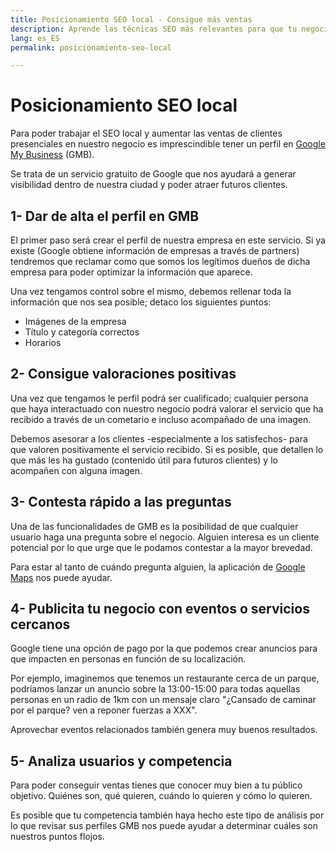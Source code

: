 ```yaml
---
title: Posicionamiento SEO local - Consigue más ventas
description: Aprende las técnicas SEO más relevantes para que tu negocio consiga aumentar las ventas con clientes locales
lang: es_ES
permalink: posicionamiento-seo-local

---
```


# Posicionamiento SEO local 

Para poder trabajar el SEO local y aumentar las ventas de clientes presenciales en nuestro negocio es imprescindible tener un perfil en [Google My Business](https://www.google.com/intl/es_es/business/) (GMB).

Se trata de un servicio gratuito de Google que nos ayudará a generar visibilidad dentro de nuestra ciudad y poder atraer futuros clientes.

## 1- Dar de alta el perfil en GMB

El primer paso será crear el perfil de nuestra empresa en este servicio. Si ya existe (Google obtiene información de empresas a través de partners) tendremos que reclamar como que somos los legítimos dueños de dicha empresa para poder optimizar la información que aparece.

Una vez tengamos control sobre el mismo, debemos rellenar toda la información que nos sea posible; detaco los siguientes puntos:

- Imágenes de la empresa
- Título y categoría correctos
- Horarios

## 2- Consigue valoraciones positivas

Una vez que tengamos le perfil podrá ser cualificado; cualquier persona que haya interactuado con nuestro negocio podrá valorar el servicio que ha recibido a través de un cometario e incluso acompañado de una imagen.

Debemos asesorar a los clientes -especialmente a los satisfechos- para que valoren positivamente el servicio recibido. Si es posible, que detallen lo que más les ha gustado (contenido útil para futuros clientes) y lo acompañen con alguna imagen.

## 3- Contesta rápido a las preguntas

Una de las funcionalidades de GMB es la posibilidad de que cualquier usuario haga una pregunta sobre el negocio. Alguien interesa es un cliente potencial por lo que urge que le podamos contestar a la mayor brevedad.

Para estar al tanto de cuándo pregunta alguien, la aplicación de [Google Maps](https://support.google.com/maps/answer/6139433?hl=en) nos puede ayudar.

## 4- Publicita tu negocio con eventos o servicios cercanos

Google tiene una opción de pago por la que podemos crear anuncios para que impacten en personas en función de su localización.

Por ejemplo, imaginemos que tenemos un restaurante cerca de un parque, podríamos lanzar un anuncio sobre la 13:00-15:00 para todas aquellas personas en un radio de 1km con un mensaje claro "¿Cansado de caminar por el parque? ven a reponer fuerzas a XXX".

Aprovechar eventos relacionados también genera muy buenos resultados.

## 5- Analiza usuarios y competencia

Para poder conseguir ventas tienes que conocer muy bien a tu público objetivo. Quiénes son, qué quieren, cuándo lo quieren y cómo lo quieren.

Es posible que tu competencia también haya hecho este tipo de análisis por lo que revisar sus perfiles GMB nos puede ayudar a determinar cuáles son nuestros puntos flojos. 
<!--stackedit_data:
eyJoaXN0b3J5IjpbLTEwODA3OTA4NzcsMTUyNzk2MTQ1LC0yMT
M1OTk1NDUwLDExNTE2MTcxN119
-->